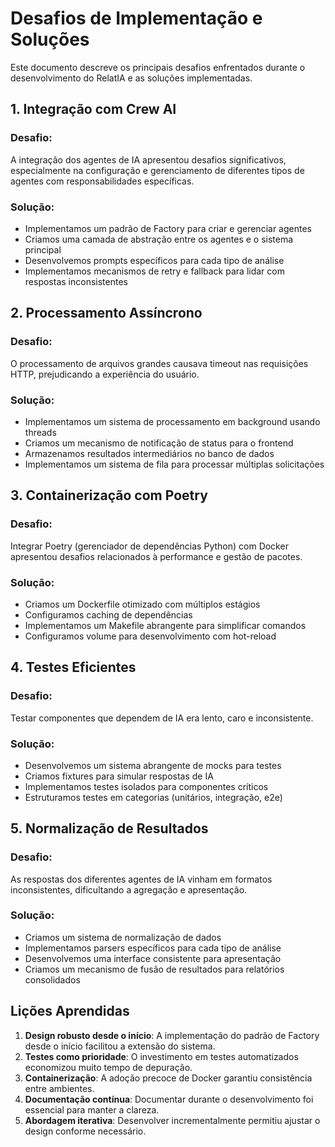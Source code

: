# Desafios de Implementação e Soluções

Este documento descreve os principais desafios enfrentados durante o desenvolvimento do RelatIA e as soluções implementadas.

## 1. Integração com Crew AI

### Desafio:
A integração dos agentes de IA apresentou desafios significativos, especialmente na configuração e gerenciamento de diferentes tipos de agentes com responsabilidades específicas.

### Solução:
- Implementamos um padrão de Factory para criar e gerenciar agentes
- Criamos uma camada de abstração entre os agentes e o sistema principal
- Desenvolvemos prompts específicos para cada tipo de análise
- Implementamos mecanismos de retry e fallback para lidar com respostas inconsistentes

## 2. Processamento Assíncrono

### Desafio:
O processamento de arquivos grandes causava timeout nas requisições HTTP, prejudicando a experiência do usuário.

### Solução:
- Implementamos um sistema de processamento em background usando threads
- Criamos um mecanismo de notificação de status para o frontend
- Armazenamos resultados intermediários no banco de dados
- Implementamos um sistema de fila para processar múltiplas solicitações

## 3. Containerização com Poetry

### Desafio:
Integrar Poetry (gerenciador de dependências Python) com Docker apresentou desafios relacionados à performance e gestão de pacotes.

### Solução:
- Criamos um Dockerfile otimizado com múltiplos estágios
- Configuramos caching de dependências
- Implementamos um Makefile abrangente para simplificar comandos
- Configuramos volume para desenvolvimento com hot-reload

## 4. Testes Eficientes

### Desafio:
Testar componentes que dependem de IA era lento, caro e inconsistente.

### Solução:
- Desenvolvemos um sistema abrangente de mocks para testes
- Criamos fixtures para simular respostas de IA
- Implementamos testes isolados para componentes críticos
- Estruturamos testes em categorias (unitários, integração, e2e)

## 5. Normalização de Resultados

### Desafio:
As respostas dos diferentes agentes de IA vinham em formatos inconsistentes, dificultando a agregação e apresentação.

### Solução:
- Criamos um sistema de normalização de dados
- Implementamos parsers específicos para cada tipo de análise
- Desenvolvemos uma interface consistente para apresentação
- Criamos um mecanismo de fusão de resultados para relatórios consolidados

## Lições Aprendidas

1. **Design robusto desde o início**: A implementação do padrão de Factory desde o início facilitou a extensão do sistema.
2. **Testes como prioridade**: O investimento em testes automatizados economizou muito tempo de depuração.
3. **Containerização**: A adoção precoce de Docker garantiu consistência entre ambientes.
4. **Documentação contínua**: Documentar durante o desenvolvimento foi essencial para manter a clareza.
5. **Abordagem iterativa**: Desenvolver incrementalmente permitiu ajustar o design conforme necessário.